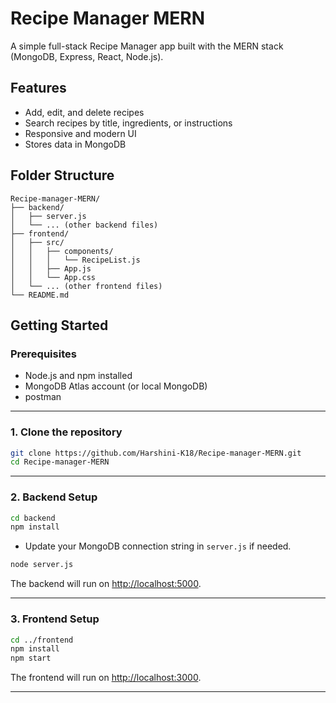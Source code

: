 # Recipe Manager MERN

A simple full-stack Recipe Manager app built with the MERN stack (MongoDB, Express, React, Node.js).

## Features

- Add, edit, and delete recipes
- Search recipes by title, ingredients, or instructions
- Responsive and modern UI
- Stores data in MongoDB

## Folder Structure

```
Recipe-manager-MERN/
├── backend/
│   ├── server.js
│   └── ... (other backend files)
├── frontend/
│   ├── src/
│   │   ├── components/
│   │   │   └── RecipeList.js
│   │   ├── App.js
│   │   └── App.css
│   └── ... (other frontend files)
└── README.md
```

## Getting Started

### Prerequisites

- Node.js and npm installed
- MongoDB Atlas account (or local MongoDB)
- postman

---

### 1. Clone the repository

```sh
git clone https://github.com/Harshini-K18/Recipe-manager-MERN.git
cd Recipe-manager-MERN
```

---

### 2. Backend Setup

```sh
cd backend
npm install
```

- Update your MongoDB connection string in `server.js` if needed.

```sh
node server.js
```
The backend will run on [http://localhost:5000](http://localhost:5000).

---

### 3. Frontend Setup

```sh
cd ../frontend
npm install
npm start
```
The frontend will run on [http://localhost:3000](http://localhost:3000).

---

